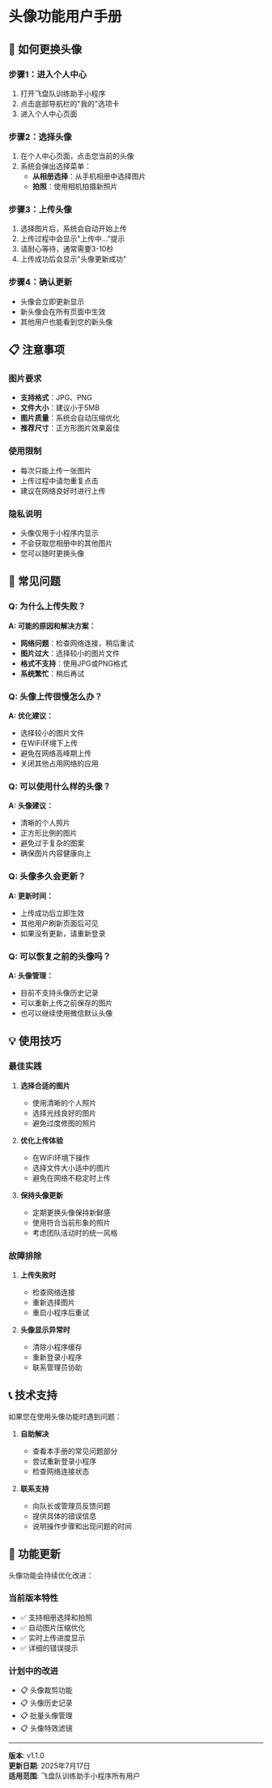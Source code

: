 # 头像功能用户手册

## 📱 如何更换头像

### 步骤1：进入个人中心
1. 打开飞盘队训练助手小程序
2. 点击底部导航栏的"我的"选项卡
3. 进入个人中心页面

### 步骤2：选择头像
1. 在个人中心页面，点击您当前的头像
2. 系统会弹出选择菜单：
   - **从相册选择**：从手机相册中选择图片
   - **拍照**：使用相机拍摄新照片

### 步骤3：上传头像
1. 选择图片后，系统会自动开始上传
2. 上传过程中会显示"上传中..."提示
3. 请耐心等待，通常需要3-10秒
4. 上传成功后会显示"头像更新成功"

### 步骤4：确认更新
- 头像会立即更新显示
- 新头像会在所有页面中生效
- 其他用户也能看到您的新头像

## 📋 注意事项

### 图片要求
- **支持格式**：JPG、PNG
- **文件大小**：建议小于5MB
- **图片质量**：系统会自动压缩优化
- **推荐尺寸**：正方形图片效果最佳

### 使用限制
- 每次只能上传一张图片
- 上传过程中请勿重复点击
- 建议在网络良好时进行上传

### 隐私说明
- 头像仅用于小程序内显示
- 不会获取您相册中的其他图片
- 您可以随时更换头像

## 🔧 常见问题

### Q: 为什么上传失败？
**A: 可能的原因和解决方案：**
- **网络问题**：检查网络连接，稍后重试
- **图片过大**：选择较小的图片文件
- **格式不支持**：使用JPG或PNG格式
- **系统繁忙**：稍后再试

### Q: 头像上传很慢怎么办？
**A: 优化建议：**
- 选择较小的图片文件
- 在WiFi环境下上传
- 避免在网络高峰期上传
- 关闭其他占用网络的应用

### Q: 可以使用什么样的头像？
**A: 头像建议：**
- 清晰的个人照片
- 正方形比例的图片
- 避免过于复杂的图案
- 确保图片内容健康向上

### Q: 头像多久会更新？
**A: 更新时间：**
- 上传成功后立即生效
- 其他用户刷新页面后可见
- 如果没有更新，请重新登录

### Q: 可以恢复之前的头像吗？
**A: 头像管理：**
- 目前不支持头像历史记录
- 可以重新上传之前保存的图片
- 也可以继续使用微信默认头像

## 💡 使用技巧

### 最佳实践
1. **选择合适的图片**
   - 使用清晰的个人照片
   - 选择光线良好的图片
   - 避免过度修图的照片

2. **优化上传体验**
   - 在WiFi环境下操作
   - 选择文件大小适中的图片
   - 避免在网络不稳定时上传

3. **保持头像更新**
   - 定期更换头像保持新鲜感
   - 使用符合当前形象的照片
   - 考虑团队活动时的统一风格

### 故障排除
1. **上传失败时**
   - 检查网络连接
   - 重新选择图片
   - 重启小程序后重试

2. **头像显示异常时**
   - 清除小程序缓存
   - 重新登录小程序
   - 联系管理员协助

## 📞 技术支持

如果您在使用头像功能时遇到问题：

1. **自助解决**
   - 查看本手册的常见问题部分
   - 尝试重新登录小程序
   - 检查网络连接状态

2. **联系支持**
   - 向队长或管理员反馈问题
   - 提供具体的错误信息
   - 说明操作步骤和出现问题的时间

## 🔄 功能更新

头像功能会持续优化改进：

### 当前版本特性
- ✅ 支持相册选择和拍照
- ✅ 自动图片压缩优化
- ✅ 实时上传进度显示
- ✅ 详细的错误提示

### 计划中的改进
- 📋 头像裁剪功能
- 📋 头像历史记录
- 📋 批量头像管理
- 📋 头像特效滤镜

---

**版本**: v1.1.0  
**更新日期**: 2025年7月17日  
**适用范围**: 飞盘队训练助手小程序所有用户
